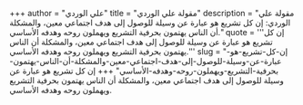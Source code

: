 +++
author = "علي الوردي"
title = "مقولة علي الوردي"
description = "مقولة علي الوردي: إن كل تشريع هو عبارة عن وسيلة للوصول إلى هدف اجتماعي معين، والمشكلة أن الناس يهتمون بحرفية التشريع ويهملون روحه وهدفه الأساسي."
quote = '''إن كل تشريع هو عبارة عن وسيلة للوصول إلى هدف اجتماعي معين، والمشكلة أن الناس يهتمون بحرفية التشريع ويهملون روحه وهدفه الأساسي.''' 
slug = "إن-كل-تشريع-هو-عبارة-عن-وسيلة-للوصول-إلى-هدف-اجتماعي-معين-والمشكلة-أن-الناس-يهتمون-بحرفية-التشريع-ويهملون-روحه-وهدفه-الأساسي"
+++
إن كل تشريع هو عبارة عن وسيلة للوصول إلى هدف اجتماعي معين، والمشكلة أن الناس يهتمون بحرفية التشريع ويهملون روحه وهدفه الأساسي.
